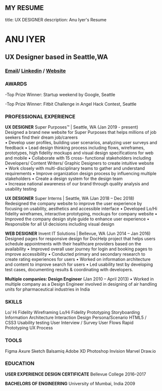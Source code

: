 ## MY RESUME
title: UX DESIGNER
description: Anu Iyer's Resume


# ANU IYER
## UX Designer based in Seattle,WA
### [Email](anubechem@gmail.com)/ [Linkedin](www.linkedin.com/in/anu-iyer) / [Website](https://anuportfolio.wixsite.com/mysite)

### AWARDS
-Top Prize Winner: Startup weekend by Google, Seattle

-Top Prize Winner: Fitbit Challenge in Angel Hack Contest, Seattle

### PROFESSIONAL EXPERIENCE
**UX DESIGNER**
Super Purposes™ | Seattle, WA 
(Jan 2019 - present)
Designed a brand new website for Super Purposes that helps millions of job seekers find their dream job/careers  
•	Develop user profiles, building user scenarios, analyzing user surveys and feedback
•	Lead design thinking process including flows, wireframes, prototypes, high fidelity mockups and visual design specifications for  web and mobile
•	Collaborate with 15 cross- functional stakeholders including Developers/ Content Writers/ Graphic Designers to create intuitive website	
•	Work closely with multi-disciplinary teams to gather and understand requirements
•	Improve organization design process by influencing multiple stakeholders
•	Create a design system for the design team  
•	Increase national awareness of our brand through quality analysis and usability testing

**UX DESIGNER**
Super Interns | Seattle, WA 
(Jan 2018 – Dec 2018)
Redesigned the company website to improve the user experience by focusing on usability, aesthetics and accessible interface
•	Developed Lo/Hi fidelity wireframes, interactive prototyping, mockups for company website
•	Improved the company design style guide to enhance user experience 
•	Responsible for all UI decisions including visual design

**WEB DESIGNER**
Invent IT Solutions | Bellevue, WA 
(Jun 2014 – Jan 2016)
Designed pages for responsive design for DocHelp project that helps users schedule appointments with their healthcare providers based on the availability
•	Improved overall user journey for login and booking pages to improve accessibility
•	Conducted primary and secondary research to create rating experiences for users 
•	Worked on information architecture and content to improve search for users 
•	Led usability test by developing test cases, documenting results & coordinating with developers. 

**Multiple companies: Design Engineer**
(Jan 2010 – April 2013)
•	Worked in multiple company as a Design Engineer involved in 
designing of air handling units for pharmaceutical industries in India

### SKILLS
Lo/ Hi Fidelity Wireframing
Lo/Hi Fidelity Prototyping
Storyboarding
Information Architecture
Interaction Design
Persona/Scenario
HTML5 / CSS3
Usability testing
User Interview / Survey
User Flows
Rapid Prototyping
UX Process

### TOOLS
Figma
Axure
Sketch
Balsamiq
Adobe XD
Photoshop
Invision
Marvel
Draw.io

### EDUCATION 
**USER EXPERIENCE DESIGN CERTIFICATE**
Bellevue College
2016–2017

**BACHELORS OF ENGINEERING** 
University of Mumbai, India
2009




